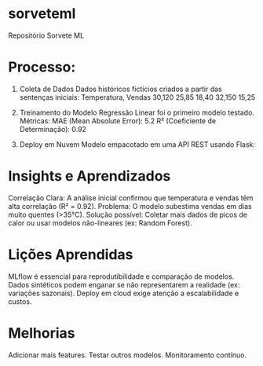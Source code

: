 # sorveteml
Repositório Sorvete ML

# Processo:
1. Coleta de Dados
Dados históricos fictícios criados a partir das sentenças iniciais:
Temperatura, Vendas
30,120
25,85
18,40
32,150
15,25

2. Treinamento do Modelo
Regressão Linear foi o primeiro modelo testado.
Métricas:
MAE (Mean Absolute Error): 5.2
R² (Coeficiente de Determinação): 0.92

3. Deploy em Nuvem
Modelo empacotado em uma API REST usando Flask:

# Insights e Aprendizados
Correlação Clara: A análise inicial confirmou que temperatura e vendas têm alta correlação (R² = 0.92).
Problema: O modelo subestima vendas em dias muito quentes (>35°C).
Solução possível: Coletar mais dados de picos de calor ou usar modelos não-lineares (ex: Random Forest).

# Lições Aprendidas
MLflow é essencial para reprodutibilidade e comparação de modelos.
Dados sintéticos podem enganar se não representarem a realidade (ex: variações sazonais).
Deploy em cloud exige atenção a escalabilidade e custos.

# Melhorias
Adicionar mais features.
Testar outros modelos.
Monitoramento contínuo.
